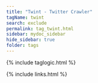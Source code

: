 ```yaml
---
title: "Twint - Twitter Crawler"
tagName: twint
search: exclude
permalink: tag_twint.html
sidebar: mydoc_sidebar
hide_sidebar: true
folder: tags
---
```


{% include taglogic.html %}

{% include links.html %}
